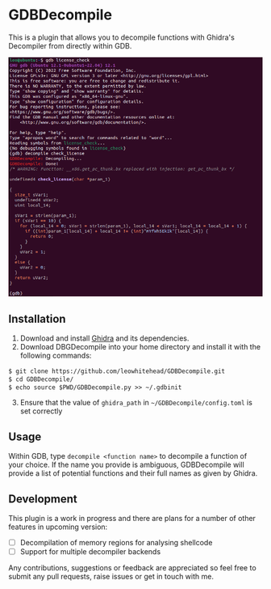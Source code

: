 # GDBDecompile
This is a plugin that allows you to decompile functions with Ghidra's Decompiler from directly within GDB.

![screenshot](images/screenshot.png)

## Installation
1. Download and install [Ghidra](https://ghidra-sre.org/) and its dependencies.
2. Download DBGDecompile into your home directory and install it with the following commands:
```
$ git clone https://github.com/leowhitehead/GDBDecompile.git
$ cd GDBDecompile/
$ echo source $PWD/GDBDecompile.py >> ~/.gdbinit
```
3. Ensure that the value of `ghidra_path` in `~/GDBDecompile/config.toml` is set correctly

## Usage
Within GDB, type `decompile <function name>` to decompile a function of your choice. If the name you provide is ambiguous, GDBDecompile will provide a list of potential functions and their full names as given by Ghidra.

## Development

This plugin is a work in progress and there are plans for a number of other features in upcoming version:
- [ ] Decompilation of memory regions for analysing shellcode
- [ ] Support for multiple decompiler backends

Any contributions, suggestions or feedback are appreciated so feel free to submit any pull requests, raise issues or get in touch with me.